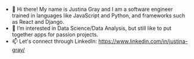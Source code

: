 - 👋 Hi there! My name is Justina Gray and I am a software engineer trained in languages like JavaScript and Python, and frameworks such as React and Django. 
- 👀 I’m interested in Data Science/Data Analysis, but still like to put together apps for passion projects.
- 📫 Let's connect through LinkedIn: https://www.linkedin.com/in/justina-gray/


